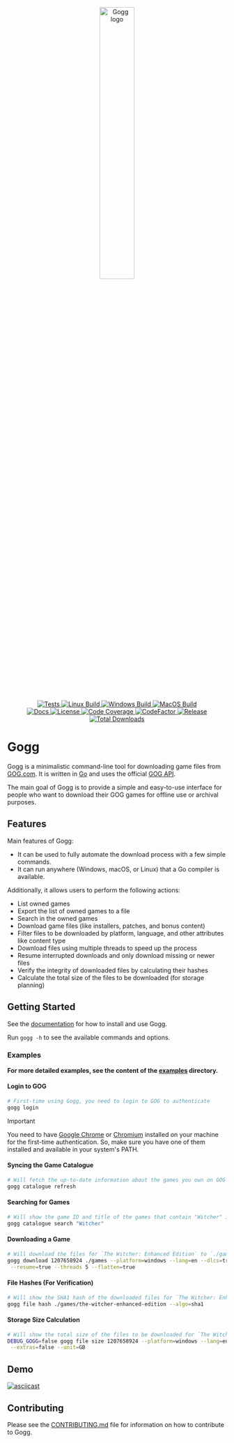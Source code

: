 <div align="center">
  <picture>
    <source media="(prefers-color-scheme: light)" srcset="logo.jpeg">
    <source media="(prefers-color-scheme: dark)" srcset="logo.jpeg">
    <img alt="Gogg logo" src="logo.jpeg" height="40%" width="40%">
  </picture>
</div>
<br>

<p align="center">
  <a href="https://github.com/habedi/gogg/actions/workflows/tests.yml">
    <img alt="Tests" src="https://img.shields.io/github/actions/workflow/status/habedi/gogg/tests.yml?label=Tests&style=flat&labelColor=555555&logo=github">
  </a>
  <a href="https://github.com/habedi/gogg/actions/workflows/build_linux.yml">
    <img alt="Linux Build" src="https://img.shields.io/github/actions/workflow/status/habedi/gogg/build_linux.yml?label=Linux%20Build&style=flat&labelColor=555555&logo=linux">
  </a>
  <a href="https://github.com/habedi/gogg/actions/workflows/build_windows.yml">
    <img alt="Windows Build" src="https://img.shields.io/github/actions/workflow/status/habedi/gogg/build_windows.yml?label=Windows%20Build&style=flat&labelColor=555555&logo=github">
  </a>
  <a href="https://github.com/habedi/gogg/actions/workflows/build_macos.yml">
    <img alt="MacOS Build" src="https://img.shields.io/github/actions/workflow/status/habedi/gogg/build_macos.yml?label=MacOS%20Build&style=flat&labelColor=555555&logo=apple">
  </a>
  <br>
  <a href="docs">
    <img alt="Docs" src="https://img.shields.io/badge/docs-latest-3776ab?style=flat&labelColor=555555&logo=readthedocs">
  </a>
  <a href="https://github.com/habedi/gogg">
    <img alt="License" src="https://img.shields.io/badge/license-MIT-007ec6?style=flat&labelColor=555555&logo=open-source-initiative">
  </a>
  <a href="https://codecov.io/gh/habedi/gogg">
    <img alt="Code Coverage" src="https://img.shields.io/codecov/c/github/habedi/gogg?style=flat&labelColor=555555&logo=codecov">
  </a>
  <a href="https://www.codefactor.io/repository/github/habedi/gogg">
    <img alt="CodeFactor" src="https://img.shields.io/codefactor/grade/github/habedi/gogg?style=flat&labelColor=555555&logo=codefactor">
  </a>
  <a href="https://github.com/habedi/gogg/releases/latest">
    <img alt="Release" src="https://img.shields.io/github/release/habedi/gogg.svg?style=flat&labelColor=555555&logo=github">
  </a>
  <a href="https://github.com/habedi/gogg/releases">
    <img alt="Total Downloads" src="https://img.shields.io/github/downloads/habedi/gogg/total.svg?style=flat&labelColor=555555&logo=github">
  </a>
</p>

# Gogg

Gogg is a minimalistic command-line tool for downloading game files from [GOG.com](https://www.gog.com/).
It is written in [Go](https://golang.org/) and uses the
official [GOG API](https://gogapidocs.readthedocs.io/en/latest/index.html).

The main goal of Gogg is to provide a simple and easy-to-use interface for people who want to download their GOG games
for offline use or archival purposes.

## Features

Main features of Gogg:

- It can be used to fully automate the download process with a few simple commands.
- It can run anywhere (Windows, macOS, or Linux) that a Go compiler is available.

Additionally, it allows users to perform the following actions:

- List owned games
- Export the list of owned games to a file
- Search in the owned games
- Download game files (like installers, patches, and bonus content)
- Filter files to be downloaded by platform, language, and other attributes like content type
- Download files using multiple threads to speed up the process
- Resume interrupted downloads and only download missing or newer files
- Verify the integrity of downloaded files by calculating their hashes
- Calculate the total size of the files to be downloaded (for storage planning)

## Getting Started

See the [documentation](docs/README.md) for how to install and use Gogg.

Run `gogg -h` to see the available commands and options.

### Examples

**For more detailed examples, see the content of the [examples](docs/examples/) directory.**

#### Login to GOG

```bash
# First-time using Gogg, you need to login to GOG to authenticate
gogg login
```

> [!IMPORTANT]
> You need to have [Google Chrome](https://www.google.com/chrome/) or [Chromium](https://www.chromium.org/) installed on
> your machine for the first-time authentication.
> So, make sure you have one of them installed and available in your system's PATH.

#### Syncing the Game Catalogue

```bash
# Will fetch the up-to-date information about the games you own on GOG
gogg catalogue refresh
```

#### Searching for Games

```bash
# Will show the game ID and title of the games that contain "Witcher" in their title
gogg catalogue search "Witcher"
```

#### Downloading a Game

```bash
# Will download the files for `The Witcher: Enhanced Edition` to `./games` directory (without extra content)
gogg download 1207658924 ./games --platform=windows --lang=en --dlcs=true --extras=false \
 --resume=true --threads 5 --flatten=true
```

#### File Hashes (For Verification)

```bash
# Will show the SHA1 hash of the downloaded files for `The Witcher: Enhanced Edition`
gogg file hash ./games/the-witcher-enhanced-edition --algo=sha1
```

#### Storage Size Calculation

```bash
# Will show the total size of the files to be downloaded for `The Witcher: Enhanced Edition`
DEBUG_GOGG=false gogg file size 1207658924 --platform=windows --lang=en --dlcs=true \
 --extras=false --unit=GB
```

## Demo

[![asciicast](https://asciinema.org/a/kXMGRUUV149R37IEmZKtTH7nI.svg)](https://asciinema.org/a/kXMGRUUV149R37IEmZKtTH7nI)

## Contributing

Please see the [CONTRIBUTING.md](CONTRIBUTING.md) file for information on how to contribute to Gogg.
